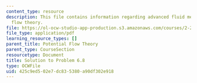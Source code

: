 ```yaml
---
content_type: resource
description: This file contains information regarding advanced fluid mechanics, potential
  flow theory.
file: https://ol-ocw-studio-app-production.s3.amazonaws.com/courses/2-25-advanced-fluid-mechanics-fall-2013/425c9ed502e7dc835380a90df302e918_MIT2_25F13_Solution6.8.pdf
file_type: application/pdf
learning_resource_types: []
parent_title: Potential Flow Theory
parent_type: CourseSection
resourcetype: Document
title: Solution to Problem 6.8
type: OCWFile
uid: 425c9ed5-02e7-dc83-5380-a90df302e918
---
```

